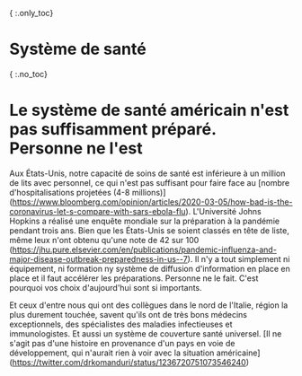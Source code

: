 { :.only_toc}
# Système de santé

{ :.no_toc}
# Le système de santé américain n'est pas suffisamment préparé. Personne ne l'est

Aux États-Unis, notre capacité de soins de santé est inférieure à un million de lits avec personnel, ce qui n'est pas suffisant pour faire face au [nombre d'hospitalisations projetées (4-8 millions)] (https://www.bloomberg.com/opinion/articles/2020-03-05/how-bad-is-the-coronavirus-let-s-compare-with-sars-ebola-flu). L'Université Johns Hopkins a réalisé une enquête mondiale sur la préparation à la pandémie pendant trois ans. Bien que les États-Unis se soient classés en tête de liste, même leux n'ont obtenu qu'une note de 42 sur 100 (https://jhu.pure.elsevier.com/en/publications/pandemic-influenza-and-major-disease-outbreak-preparedness-in-us--7). Il n'y a tout simplement ni équipement, ni formation ny système de diffusion d'information en place  en place et il faut accélérer les préparations. Personne ne le fait. C'est pourquoi vos choix d'aujourd'hui sont si importants.

Et ceux d'entre nous qui ont des collègues dans le nord de l'Italie, région la plus durement touchée, savent qu'ils ont de très bons médecins exceptionnels, des spécialistes des maladies infectieuses et
immunologistes. Et aussi un système de couverture santé universel. [Il ne s'agit pas d'une histoire en provenance d'un pays en voie de développement, qui n'aurait rien à voir avec la situation américaine] (https://twitter.com/drkomanduri/status/1236720751073546240)
